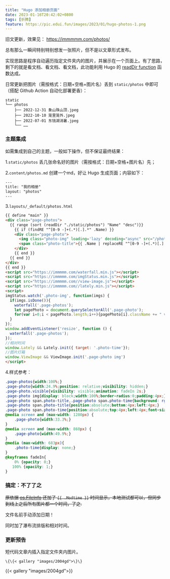 ```yaml
---
title: "Hugo 添加相册页面"
date: 2023-01-16T20:42:02+0800
tags: [折腾]
feature: https://pic.edui.fun/images/2023/01/hugo-photos-1.png
---
```


旧文更新，效果见： <https://immmmm.com/photos/>

总有那么一瞬间特别特别想发一张照片，但不是以文章形式发布。

实现思路是程序自动遍历指定文件夹内的图片，并展示在一个页面上。有了思路，剩下的就是看文档、看文档、看文档，此功能利用 Hugo 的 [readDir function](https://gohugo.io/templates/files/) 函数达成。

<!--more-->

日常更新把图片（需按格式：日期+空格+图片名）丢到 `static/photos` 中即可（搭配 Github Action 自动化部署更香）：

```
static
└── photos
    ├── 2022-12-31 象山珠山顶.jpeg
    ├── 2022-10-10 笼里笼外.jpeg
    ├── 2022-07-01 东钱湖消暑.jpeg
    └── ……
``` 

### 主题集成

如需集成到自己的主题，一般如下操作，但不保证最终结果：

1.`static/photos` 丢几张命名好的图片（需按格式：日期+空格+图片名）先；

2.`content/photos.md` 创建一个md，好让 Hugo 生成页面；内容如下：

```html
---
title: "我的相册"
layout: "photos"
---
```

3.`layouts/_default/photos.html`
```html
{{ define "main" }}
<div class="page-photos">
  {{ range (sort (readDir "./static/photos") "Name" "desc")}}
    {{ if (findRE "^[0-9 -]+(.*)[.].*" .Name) }}
    <div class="page-photo">
      <img class="photo-img" loading='lazy' decoding="async" src="/photos/{{ .Name }}" alt="{{ .Name }}" />
      <span class="photo-title">{{ .Name | replaceRE "^[0-9 -]+(.*)[.].*" "$1"}}</span><span class="photo-time">{{ .Name | replaceRE "^([0-9-]+).*[.].*" "$1" }}</span>
    </div>
    {{ end }}
  {{ end }}
</div>
{{ end }}
<script src="https://immmmm.com/waterfall.min.js"></script>
<script src="https://immmmm.com/imgStatus.min.js"></script>
<script src="https://immmmm.com//view-image.js"></script>
<script src="https://immmmm.com//lately.min.js"></script>
<script>
imgStatus.watch('.photo-img', function(imgs) {
  if(imgs.isDone()){
    waterfall('.page-photos');
    let pagePhoto = document.querySelectorAll('.page-photo');
    for(var i=0;i < pagePhoto.length;i++){pagePhoto[i].className += " visible"};
  }
});
window.addEventListener('resize', function () {
  waterfall('.page-photos');
});
//相对时间
window.Lately && Lately.init({ target: '.photo-time'});
//图片灯箱
window.ViewImage && ViewImage.init('.page-photo img')
</script>
```


4.样式参考：
```css
.page-photos{width:100%;}
.page-photo{width:24.9%;position: relative;visibility: hidden;}
.page-photo.visible{visibility: visible;animation: fadeIn 2s;}
.page-photo img{display: block;width:100%;border-radius:0;padding:4px;}
.page-photo span.photo-title,.page-photo span.photo-time{background: rgba(0, 0, 0, 0.3);padding:0px 8px;font-size:0.9rem;color: #fff;}
.page-photo span.photo-title{position:absolute;bottom:4px;left:4px;}
.page-photo span.photo-time{position:absolute;top:4px;left:4px;font-size:0.8rem;}
@media screen and (max-width: 1280px) {
	.page-photo{width:33.3%;}
}
@media screen and (max-width: 860px) {
	.page-photo{width:49.9%;}
}
@media (max-width: 683px){
	.photo-time{display: none;}
}
@keyframes fadeIn{
	0% {opacity: 0;}
   100% {opacity: 1;}
}
```

### 搞定：不了了之

~~原依据 [os.FileInfo](https://golang.org/pkg/os/#FileInfo) 还加了 `{{ .Modtime }}` 时间显示，本地测试都可以，但同步到线上之后所有图片都一个时间，了之.~~

文件名前手动添加日期！

同时加了瀑布流排版和相对时间。


### 更新预告

短代码文章内插入指定文件夹内图片。

```
\{\{< gallery "images/2004gd">\}\}
```


{{< gallery "images/2004gd">}}